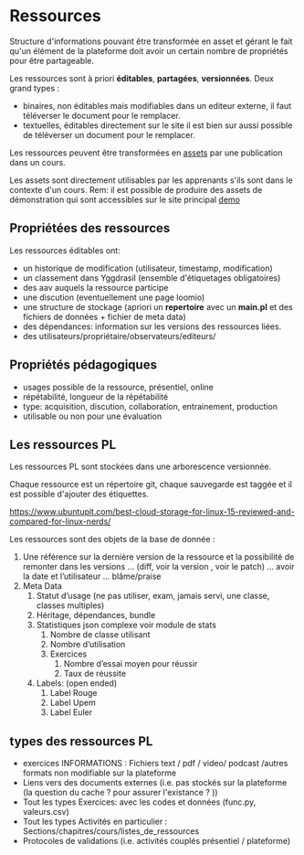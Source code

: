 
# Ressources 

Structure d'informations pouvant être transformée en asset et gérant le fait qu'un élément de la plateforme doit avoir un certain nombre de propriétés pour être partageable.

Les ressources sont à priori **éditables**, **partagées**, **versionnées**. 
Deux grand types :

- binaires, non éditables mais modifiables dans un editeur externe, il faut téléverser le document pour le remplacer. 
- textuelles, éditables directement sur le site il est bien sur aussi possible de téléverser un document pour le remplacer.


Les ressources peuvent être transformées en [assets](assets.md) par une publication dans un cours. 

Les assets sont directement utilisables par les apprenants s'ils sont dans le contexte d'un cours.
Rem: il est possible de produire des assets de démonstration qui sont accessibles sur le site principal [demo](demo.md)


## Propriétées des ressources 

Les ressources éditables ont:
- un historique de modification (utilisateur, timestamp, modification)
- un classement dans Yggdrasil (ensemble d'étiquetages obligatoires)
- des aav auquels la ressource participe
- une discution (eventuellement une page loomio)
- une structure de stockage (apriori un **repertoire** avec un **main.pl** et des fichiers de données + fichier de meta data)
- des dépendances: information sur les versions des ressources liées.
- des utilisateurs/propriétaire/observateurs/editeurs/

## Propriétés pédagogiques 

- usages possible de la ressource, présentiel, online
- répétabilité, longueur de la répétabilité
- type: acquisition, discution, collaboration, entrainement, production
- utilisable ou non pour une évaluation


## Les ressources PL 

Les ressources PL sont stockées dans une arborescence versionnée. 

Chaque ressource est un répertoire git, chaque sauvegarde est taggée et il est possible d'ajouter des étiquettes.

https://www.ubuntupit.com/best-cloud-storage-for-linux-15-reviewed-and-compared-for-linux-nerds/

Les ressources sont des objets de la base de donnée :

1. Une référence sur la dernière version de la ressource et la possibilité de remonter dans les versions … (diff, voir la version , voir le patch) … avoir la date et l’utilisateur … blâme/praise 
2. Meta Data
    1. Statut d’usage (ne pas utiliser, exam, jamais servi, une classe, classes multiples)
    2. Héritage, dépendances, bundle 
    3. Statistiques json complexe voir module de stats 
        1. Nombre de classe utilisant 
        2. Nombre d’utilisation 
        3. Exercices 
            1. Nombre d’essai moyen pour réussir
            2. Taux de réussite 
    4. Labels: (open ended)
        1. Label Rouge
        2. Label Upem
        3. Label Euler
 

## types des ressources PL 
- exercices INFORMATIONS : Fichiers text / pdf / video/ podcast /autres formats non modifiable sur la plateforme 
- Liens vers des documents externes (i.e. pas stockés sur la plateforme (la question du cache ? pour assurer l'existance ? ))
- Tout les types Exercices: avec les codes et données (func.py, valeurs.csv) 
- Tout les types Activités en particulier : Sections/chapitres/cours/listes_de_ressources 
- Protocoles de validations (i.e. activités couplés présentiel / plateforme)




